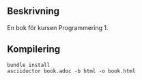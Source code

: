 ## Beskrivning

En bok för kursen Programmering 1.

## Kompilering

```
bundle install
asciidoctor book.adoc -b html -o book.html
``` 
